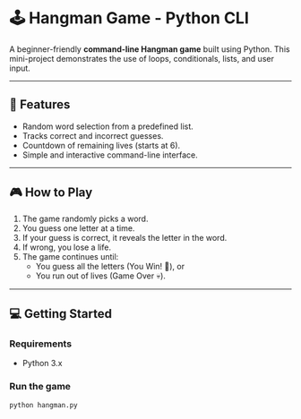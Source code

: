 # 🕹️ Hangman Game - Python CLI

A beginner-friendly **command-line Hangman game** built using Python. This mini-project demonstrates the use of loops, conditionals, lists, and user input.

---

## 🚀 Features

- Random word selection from a predefined list.
- Tracks correct and incorrect guesses.
- Countdown of remaining lives (starts at 6).
- Simple and interactive command-line interface.

---

## 🎮 How to Play

1. The game randomly picks a word.
2. You guess one letter at a time.
3. If your guess is correct, it reveals the letter in the word.
4. If wrong, you lose a life.
5. The game continues until:
   - You guess all the letters (You Win! 🎉), or
   - You run out of lives (Game Over 💀).

---

## 💻 Getting Started

### Requirements
- Python 3.x

### Run the game
```bash
python hangman.py
